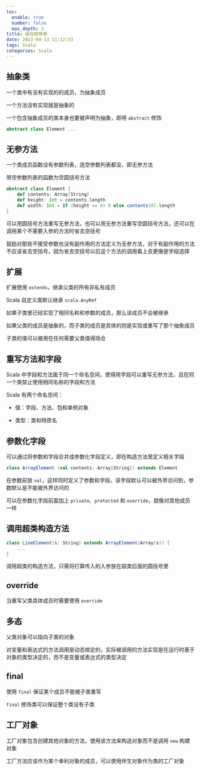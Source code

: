 ```yaml
---
toc:
  enable: true
  number: false
  max_depth: 3
title: 组合和继承
date: 2023-04-13 11:12:53
tags: Scala
categories: Scala
---
```


## 抽象类

一个类中有没有实现的的成员，为抽象成员

一个方法没有实现就是抽象的

一个包含抽象成员的类本身也要被声明为抽象，即用 `abstract` 修饰

```scala
abstract class Element ...
```

## 无参方法

一个类成员函数没有参数列表，连空参数列表都没，即无参方法

带空参数列表的函数为空圆括号方法

```scala
abstract class Element {
    def contents: Array[String]
    def height: Int = contents.length
    def width: Int = if (height == 0) 0 else contents(0).length
}
```

可以用圆括号方法重写无参方法，也可以用无参方法重写空圆括号方法，还可以在调用某个不需要入参的方法时省去空括号

鼓励对那些不接受参数也没有副作用的方法定义为无参方法，对于有副作用的方法不应该省去空括号，因为省去空括号以后这个方法的调用看上去更像是字段选择

## 扩展

扩展使用 `extends`，继承父类的所有非私有成员

Scala 自定义类默认继承 `scala.AnyRef`

如果子类里已经实现了相同名称和参数的成员，那么该成员不会被继承

如果父类的成员是抽象的，而子类的成员是具体的则是实现或重写了那个抽象成员

子类的值可以被用在任何需要父类值得场合

## 重写方法和字段

Scala 中字段和方法属于同一个命名空间，使得用字段可以重写无参方法，且在同一个类禁止使用相同名称的字段和方法

Scala 有两个命名空间：

- 值：字段、方法、包和单例对象

- 类型：类和特质名

## 参数化字段

可以通过将参数和字段合并成参数化字段定义，即在构造方法里定义相关字段

```scala
class ArrayElement (val contents: Array[String]) extends Element
```

在参数前放 `val`，这样同时定义了参数和字段，该字段默认可以被外界访问到，参数默认是不能被外界访问的

可以在参数化字段前面加上 `private`、`protected` 和 `override`，就像对其他成员一样

## 调用超类构造方法

```scala
class LineElement(s: String) extends ArrayElement(Array(s)) {
    ...
}
```

调用超类的构造方法，只需将打算传入的入参放在超类后面的圆括号里

## override

当重写父类具体成员时需要使用 `override`

## 多态

父类对象可以指向子类的对象

对变量和表达式的方法调用是动态绑定的，实际被调用的方法实现是在运行时基于对象的类型决定的，而不是变量或表达式的类型决定

## final

使用 `final` 保证某个成员不能被子类重写

`final` 修饰类可以保证整个类没有子类

## 工厂对象

工厂对象包含创建其他对象的方法，使用该方法来构造对象而不是调用 `new` 构建对象

工厂方法应该作为某个单利对象的成员，可以使用伴生对象作为类的工厂对象